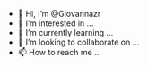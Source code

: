 - 👋 Hi, I’m @Giovannazr
- 👀 I’m interested in ...
- 🌱 I’m currently learning ...
- 💞️ I’m looking to collaborate on ...
- 📫 How to reach me ...

<!---
Giovannazr/Giovannazr is a ✨ special ✨ repository because its `README.md` (this file) appears on your GitHub profile.
You can click the Preview link to take a look at your changes.
--->

